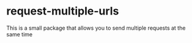 # request-multiple-urls
This is a small package that allows you to send multiple requests at the same time
